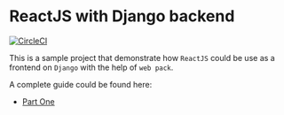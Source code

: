 # ReactJS with Django backend
[![CircleCI](https://circleci.com/gh/Zaccc123/react-django.svg?style=svg)](https://circleci.com/gh/Zaccc123/react-django)

This is a sample project that demonstrate how `ReactJS` could be use as a frontend on `Django` with the help of `web pack`.

A complete guide could be found here:

- [Part One](https://www.botzeta.com/post/9/)
